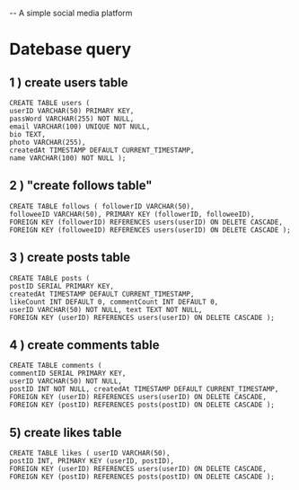 -- A simple social media platform

<h1>Datebase query </h1>

<h2> 1 ) create users table </h2>

```pgsql
CREATE TABLE users (
userID VARCHAR(50) PRIMARY KEY,
passWord VARCHAR(255) NOT NULL,
email VARCHAR(100) UNIQUE NOT NULL,
bio TEXT,
photo VARCHAR(255),
createdAt TIMESTAMP DEFAULT CURRENT_TIMESTAMP,
name VARCHAR(100) NOT NULL );
```

<h2> 2 ) "create follows table" </h2>

```pgsql
CREATE TABLE follows ( followerID VARCHAR(50),
followeeID VARCHAR(50), PRIMARY KEY (followerID, followeeID),
FOREIGN KEY (followerID) REFERENCES users(userID) ON DELETE CASCADE,
FOREIGN KEY (followeeID) REFERENCES users(userID) ON DELETE CASCADE );
```

<h2> 3 ) create posts table </h2>

```pgsql
CREATE TABLE posts (
postID SERIAL PRIMARY KEY,
createdAt TIMESTAMP DEFAULT CURRENT_TIMESTAMP,
likeCount INT DEFAULT 0, commentCount INT DEFAULT 0,
userID VARCHAR(50) NOT NULL, text TEXT NOT NULL,
FOREIGN KEY (userID) REFERENCES users(userID) ON DELETE CASCADE );
```

<h2> 4 ) create comments table </h2>

```pgsql
CREATE TABLE comments (
commentID SERIAL PRIMARY KEY,
userID VARCHAR(50) NOT NULL,
postID INT NOT NULL, createdAt TIMESTAMP DEFAULT CURRENT_TIMESTAMP,
FOREIGN KEY (userID) REFERENCES users(userID) ON DELETE CASCADE,
FOREIGN KEY (postID) REFERENCES posts(postID) ON DELETE CASCADE );
```

<h2> 5) create likes table </h2>

```pgsql
CREATE TABLE likes ( userID VARCHAR(50),
postID INT, PRIMARY KEY (userID, postID),
FOREIGN KEY (userID) REFERENCES users(userID) ON DELETE CASCADE,
FOREIGN KEY (postID) REFERENCES posts(postID) ON DELETE CASCADE );
```
